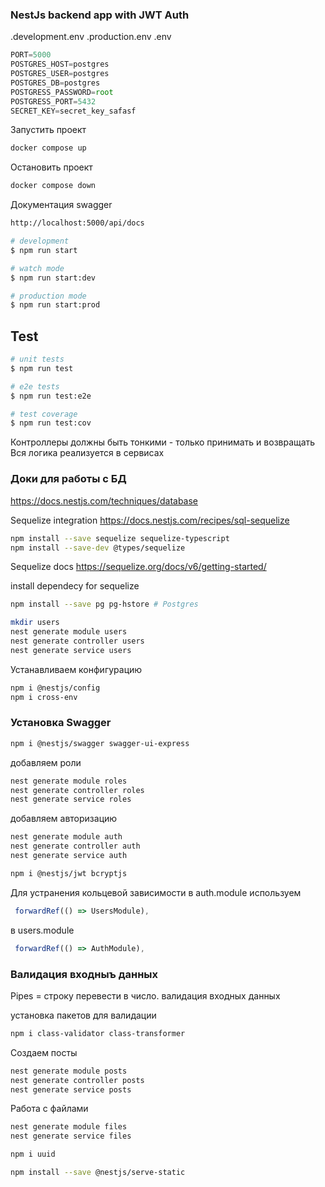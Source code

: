 ### NestJs backend app with JWT Auth


.development.env
.production.env
.env

```javascript
PORT=5000
POSTGRES_HOST=postgres
POSTGRES_USER=postgres
POSTGRES_DB=postgres
POSTGRESS_PASSWORD=root
POSTGRESS_PORT=5432
SECRET_KEY=secret_key_safasf
```

Запустить проект
```bash
docker compose up
```
Остановить проект
```bash
docker compose down
```

Документация swagger
```bash
http://localhost:5000/api/docs
```


```bash
# development
$ npm run start

# watch mode
$ npm run start:dev

# production mode
$ npm run start:prod
```

## Test

```bash
# unit tests
$ npm run test

# e2e tests
$ npm run test:e2e

# test coverage
$ npm run test:cov
```

Контроллеры должны быть тонкими - только принимать и возвращать
Вся логика реализуется в сервисах 

### Доки для работы с БД
https://docs.nestjs.com/techniques/database 

Sequelize integration
https://docs.nestjs.com/recipes/sql-sequelize 

```bash
npm install --save sequelize sequelize-typescript 
npm install --save-dev @types/sequelize
```

Sequelize docs
https://sequelize.org/docs/v6/getting-started/ 

install dependecy for sequelize 
```bash
npm install --save pg pg-hstore # Postgres
```


```bash
mkdir users
nest generate module users
nest generate controller users
nest generate service users
```

Устанавливаем конфигурацию
```bash
npm i @nestjs/config
npm i cross-env
```



### Установка Swagger 
```bash
npm i @nestjs/swagger swagger-ui-express
```


добавляем роли
```bash
nest generate module roles
nest generate controller roles
nest generate service roles

```

добавляем авторизацию
```bash
nest generate module auth
nest generate controller auth
nest generate service auth

npm i @nestjs/jwt bcryptjs
```
Для устранения кольцевой зависимости в auth.module используем
```javascript
 forwardRef(() => UsersModule),
```
в users.module 
```javascript
 forwardRef(() => AuthModule),
```

### Валидация входныъ данных
Pipes = строку перевести в число. валидация входных данных

установка пакетов для валидации
```bash
npm i class-validator class-transformer
``` 

Создаем посты
```bash
nest generate module posts
nest generate controller posts
nest generate service posts

```

Работа с файлами
```bash
nest generate module files
nest generate service files

npm i uuid

npm install --save @nestjs/serve-static


```


